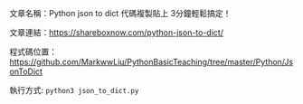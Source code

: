 文章名稱：Python json to dict 代碼複製貼上 3分鐘輕鬆搞定！

文章連結：https://shareboxnow.com/python-json-to-dict/

程式碼位置：https://github.com/MarkwwLiu/PythonBasicTeaching/tree/master/Python/JsonToDict

執行方式: `python3 json_to_dict.py`

